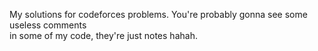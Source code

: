 My solutions for codeforces problems. You're probably gonna see some useless comments <br>
in some of my code, they're just notes hahah.
